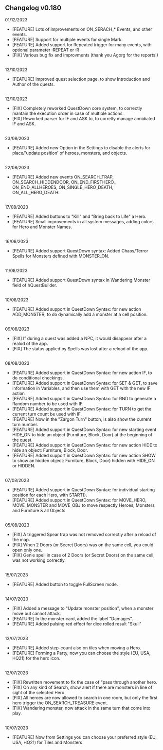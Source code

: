 <h2>Changelog v0.180</h2>01/12/2023<br>
<ul class="news">
    <li>[FEATURE] Lots of improvements on ON_SERACH_* Events, and other events.</li>
    <li>[FEATURE] Support for multiple events for single Mark.</li>
    <li>[FEATURE] Added support for Repeated trigger for many events, with optional parameter :REPEAT or :R</li>
    <li>[FIX] Various bug fix and improvments (thank you Agorg for the reports!)</li>
</ul><br>13/10/2023<br>
<ul class="news">
    <li>[FEATURE] Improved quest selection page, to show Introduction and Author of the quests.</li>
</ul><br>12/10/2023<br>
<ul class="news">
    <li>[FIX] Completely reworked QuestDown core system, to correctly mantain the execution order in case of multiple
        actions.
    </li>
    <li>[FIX] Reworked parser for IF and ASK to, to corretly manage annidiated IF and ASK.</li>
</ul><br>23/08/2023<br>
<ul class="news">
    <li>[FEATURE] Added new Option in the Settings to disable the alerts for place/'update position' of heroes,
        monsters, and objects.
    </li>
</ul><br>22/08/2023<br>
<ul class="news">
    <li>[FEATURE] Added new events ON_SEARCH_TRAP, ON_SEARCH_HIDDENDOOR, ON_END_FIRSTHERO_ ON_END_ALLHEROES,
        ON_SINGLE_HERO_DEATH, ON_ALL_HERO_DEATH.
    </li>
</ul><br>17/08/2023<br>
<ul class="news">
    <li>[FEATURE] Added buttons to "Kill" and "Bring back to Life" a Hero.</li>
    <li>[FEATURE] Small improvements in all system messages, adding colors for Hero and Monster Names.</li>
</ul><br>16/08/2023<br>
<ul class="news">
    <li>[FEATURE] Added support QuestDown syntax: Added Chaos/Terror Spells for Monsters defined with MONSTER_ON.</li>
</ul><br>11/08/2023<br>
<ul class="news">
    <li>[FEATURE] Added support QuestDown syntax in Wandering Monster field of hQuestBuilder.</li>
</ul><br>10/08/2023<br>
<ul class="news">
    <li>[FEATURE] Added support in QuestDown Syntax: for new action ADD_MONSTER, to do dynamically add a monster at a
        cell position.
    </li>
</ul><br>09/08/2023<br>
<ul class="news">
    <li>[FIX] If during a quest was added a NPC, it would disappear after a realod of the app.</li>
    <li>[FIX] The status applied by Spells was lost after a reload of the app.</li>
</ul><br>08/08/2023<br>
<ul class="news">
    <li>[FEATURE] Added support in QuestDown Syntax: for new action IF, to do conditional checkings.</li>
    <li>[FEATURE] Added support in QuestDown Syntax: for SET &amp; GET, to save information in Variables, and then use
        them with GET with the new IF action
    </li>
    <li>[FEATURE] Added support in QuestDown Syntax: for RND to generate a Random number to be used with IF.</li>
    <li>[FEATURE] Added support in QuestDown Syntax: for TURN to get the current turn count be used with IF.</li>
    <li>[FEATURE] Now in the "Zargon Turn" button, is also show the current turn number.</li>
    <li>[FEATURE] Added support in QuestDown Syntax: for new starting event HIDE_ON to hide an object (Furniture, Block,
        Door) at the beginning of the quest.
    </li>
    <li>[FEATURE] Added support in QuestDown Syntax: for new action HIDE to hide an object: Furniture, Block, Door.</li>
    <li>[FEATURE] Added support in QuestDown Syntax: for new action SHOW to show an hidden object: Furniture, Block,
        Door) hidden with HIDE_ON or HIDDEN.
    </li>
</ul><br>07/08/2023<br>
<ul class="news">
    <li>[FEATURE] Added support in QuestDown Syntax: for individual starting position for each Hero, with START().</li>
    <li>[FEATURE] Added support in QuestDown Syntax: for MOVE_HERO, MOVE_MONSTER and MOVE_OBJ to move respectly Heroes,
        Monsters and Furniture &amp; all Objects
    </li>
</ul><br>05/08/2023<br>
<ul class="news">
    <li>[FIX] A triggered Spear trap was not removed correctly after a reload of the map.</li>
    <li>[FIX] When 2 Doors (or Secret Doors) was on the same cell, you could open only one.</li>
    <li>[FIX] Genie spell in case of 2 Doors (or Secret Doors) on the same cell, was not working correctly.</li>
</ul><br>15/07/2023<br>
<ul class="news">
    <li>[FEATURE] Added button to toggle FullScreen mode.</li>
</ul><br>14/07/2023<br>
<ul class="news">
    <li>[FIX] Added a message to "Update monster position", when a monster move but cannot attack.</li>
    <li>[FEATURE] In the monster card, added the label "Damages".</li>
    <li>[FEATURE] Added pulsing red effect for dice rolled result "Skull"</li>
</ul><br>13/07/2023<br>
<ul class="news">
    <li>[FEATURE] Added step-count also on tiles when moving a Hero.</li>
    <li>[FEATURE] Forming a Party, now you can choose the style (EU, USA, HQ21) for the hero icon.</li>
</ul><br>12/07/2023<br>
<ul class="news">
    <li>[FIX] Rewritten movement to fix the case of "pass through another hero.</li>
    <li>[FIX] On any kind of Search, show alert if there are monsters in line of sight of the selected Hero.</li>
    <li>[FIX] All heroes are now allowed to search in one room, but only the first hero trigger the ON_SEARCH_TREASURE
        event.
    </li>
    <li>[FIX] Wandering monster, now attack in the same turn that come into play.</li>
</ul><br>10/07/2023<br>
<ul class="news">
    <li>[FEATURE] Now from Settings you can choose your preferred style (EU, USA, HQ21) for Tiles and Monsters</li>
</ul>
